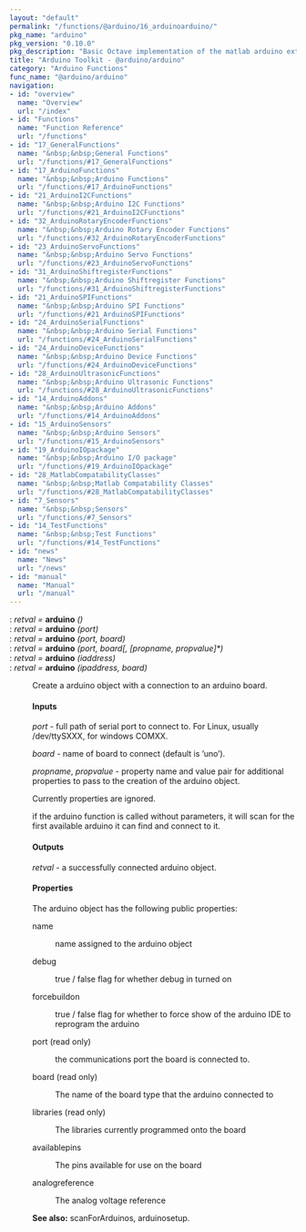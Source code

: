 ```yaml
---
layout: "default"
permalink: "/functions/@arduino/16_arduinoarduino/"
pkg_name: "arduino"
pkg_version: "0.10.0"
pkg_description: "Basic Octave implementation of the matlab arduino extension,  allowing communication to a programmed arduino board to control its  hardware."
title: "Arduino Toolkit - @arduino/arduino"
category: "Arduino Functions"
func_name: "@arduino/arduino"
navigation:
- id: "overview"
  name: "Overview"
  url: "/index"
- id: "Functions"
  name: "Function Reference"
  url: "/functions"
- id: "17_GeneralFunctions"
  name: "&nbsp;&nbsp;General Functions"
  url: "/functions/#17_GeneralFunctions"
- id: "17_ArduinoFunctions"
  name: "&nbsp;&nbsp;Arduino Functions"
  url: "/functions/#17_ArduinoFunctions"
- id: "21_ArduinoI2CFunctions"
  name: "&nbsp;&nbsp;Arduino I2C Functions"
  url: "/functions/#21_ArduinoI2CFunctions"
- id: "32_ArduinoRotaryEncoderFunctions"
  name: "&nbsp;&nbsp;Arduino Rotary Encoder Functions"
  url: "/functions/#32_ArduinoRotaryEncoderFunctions"
- id: "23_ArduinoServoFunctions"
  name: "&nbsp;&nbsp;Arduino Servo Functions"
  url: "/functions/#23_ArduinoServoFunctions"
- id: "31_ArduinoShiftregisterFunctions"
  name: "&nbsp;&nbsp;Arduino Shiftregister Functions"
  url: "/functions/#31_ArduinoShiftregisterFunctions"
- id: "21_ArduinoSPIFunctions"
  name: "&nbsp;&nbsp;Arduino SPI Functions"
  url: "/functions/#21_ArduinoSPIFunctions"
- id: "24_ArduinoSerialFunctions"
  name: "&nbsp;&nbsp;Arduino Serial Functions"
  url: "/functions/#24_ArduinoSerialFunctions"
- id: "24_ArduinoDeviceFunctions"
  name: "&nbsp;&nbsp;Arduino Device Functions"
  url: "/functions/#24_ArduinoDeviceFunctions"
- id: "28_ArduinoUltrasonicFunctions"
  name: "&nbsp;&nbsp;Arduino Ultrasonic Functions"
  url: "/functions/#28_ArduinoUltrasonicFunctions"
- id: "14_ArduinoAddons"
  name: "&nbsp;&nbsp;Arduino Addons"
  url: "/functions/#14_ArduinoAddons"
- id: "15_ArduinoSensors"
  name: "&nbsp;&nbsp;Arduino Sensors"
  url: "/functions/#15_ArduinoSensors"
- id: "19_ArduinoIOpackage"
  name: "&nbsp;&nbsp;Arduino I/O package"
  url: "/functions/#19_ArduinoIOpackage"
- id: "28_MatlabCompatabilityClasses"
  name: "&nbsp;&nbsp;Matlab Compatability Classes"
  url: "/functions/#28_MatlabCompatabilityClasses"
- id: "7_Sensors"
  name: "&nbsp;&nbsp;Sensors"
  url: "/functions/#7_Sensors"
- id: "14_TestFunctions"
  name: "&nbsp;&nbsp;Test Functions"
  url: "/functions/#14_TestFunctions"
- id: "news"
  name: "News"
  url: "/news"
- id: "manual"
  name: "Manual"
  url: "/manual"
---
```

<dl class="def">
<dt id="index-arduino"><span class="category">: </span><span><em><var>retval</var> =</em> <strong>arduino</strong> <em>()</em><a href='#index-arduino' class='copiable-anchor'></a></span></dt>
<dt id="index-arduino-1"><span class="category">: </span><span><em><var>retval</var> =</em> <strong>arduino</strong> <em>(<var>port</var>)</em><a href='#index-arduino-1' class='copiable-anchor'></a></span></dt>
<dt id="index-arduino-2"><span class="category">: </span><span><em><var>retval</var> =</em> <strong>arduino</strong> <em>(<var>port</var>, <var>board</var>)</em><a href='#index-arduino-2' class='copiable-anchor'></a></span></dt>
<dt id="index-arduino-3"><span class="category">: </span><span><em><var>retval</var> =</em> <strong>arduino</strong> <em>(<var>port</var>, <var>board</var>[, [<var>propname</var>, <var>propvalue</var>]*)</em><a href='#index-arduino-3' class='copiable-anchor'></a></span></dt>
<dt id="index-arduino-4"><span class="category">: </span><span><em><var>retval</var> =</em> <strong>arduino</strong> <em>(<var>iaddress</var>)</em><a href='#index-arduino-4' class='copiable-anchor'></a></span></dt>
<dt id="index-arduino-5"><span class="category">: </span><span><em><var>retval</var> =</em> <strong>arduino</strong> <em>(<var>ipaddress</var>, <var>board</var>)</em><a href='#index-arduino-5' class='copiable-anchor'></a></span></dt>
<dd><p>Create a arduino object with a connection to an arduino board.
</p> 
<span id="Inputs"></span><h4 class="subsubheading">Inputs</h4>
<p><var>port</var> - full path of serial port to connect to. For Linux,
 usually /dev/ttySXXX, for windows COMXX.
</p>
<p><var>board</var> - name of board to connect (default is &rsquo;uno&rsquo;).
</p>
<p><var>propname</var>, <var>propvalue</var> - property name and value pair
 for additional properties to pass to the creation of the 
 arduino object.
</p>
<p>Currently properties are ignored.
</p>
<p>if the arduino function is called without parameters, it will scan
 for the first available arduino it can find and connect to it.
</p>
<span id="Outputs"></span><h4 class="subsubheading">Outputs</h4>
<p><var>retval</var> - a successfully connected arduino object.
</p>
<span id="Properties"></span><h4 class="subsubheading">Properties</h4>
<p>The arduino object has the following public properties:
 </p><dl compact="compact">
<dt><span>name</span></dt>
<dd><p>name assigned to the arduino object
 </p></dd>
<dt><span>debug</span></dt>
<dd><p>true / false flag for whether debug in turned on
 </p></dd>
<dt><span>forcebuildon</span></dt>
<dd><p>true / false flag for whether to force show of the arduino IDE to
 reprogram the arduino
 </p></dd>
<dt><span>port (read only)</span></dt>
<dd><p>the communications port the board is connected to.
 </p></dd>
<dt><span>board  (read only)</span></dt>
<dd><p>The name of the board type that the arduino connected to
 </p></dd>
<dt><span>libraries (read only)</span></dt>
<dd><p>The libraries currently programmed onto the board
 </p></dd>
<dt><span>availablepins</span></dt>
<dd><p>The pins available for use on the board
 </p></dd>
<dt><span>analogreference</span></dt>
<dd><p>The analog voltage reference
 </p></dd>
</dl>

<p><strong>See also:</strong> scanForArduinos, arduinosetup.
 </p></dd></dl>
